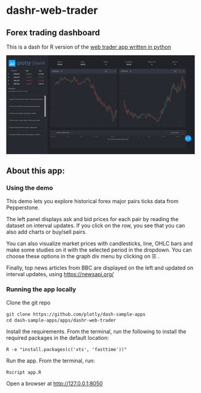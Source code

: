 # dashr-web-trader

## Forex trading dashboard

This is a dash for R version of the [web trader app written in python](https://github.com/plotly/dash-sample-apps/tree/master/apps/dash-web-trader)

![screenshot](assets/dash-web-trader-screenshot.png)

## About this app:
### Using the demo
This demo lets you explore historical forex major pairs ticks data from Pepperstone.

The left panel displays ask and bid prices for each pair by reading the dataset on interval updates. If you click on the row, you see that you can also add charts or buy/sell pairs.

You can also visualize market prices with candlesticks, line, OHLC bars and make some studies on it with the selected period in the dropdown. You can choose these options in the graph div menu by clicking on ☰ .

Finally, top news articles from BBC are displayed on the left and updated on interval updates, using https://newsapi.org/


### Running the app locally
Clone the git repo

```
git clone https://github.com/plotly/dash-sample-apps
cd dash-sample-apps/apps/dashr-web-trader
```

Install the requirements. From the terminal, run the following to install the required packages in the default location:
```
R -e "install.packages(c('xts', 'fasttime'))"
```

Run the app. From the terminal, run:
```
Rscript app.R
```

Open a browser at http://127.0.0.1:8050



